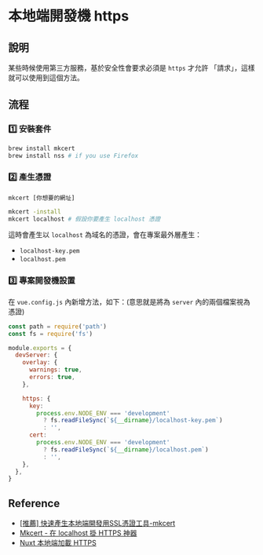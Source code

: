 # 本地端開發機 https

## 說明
某些時候使用第三方服務，基於安全性會要求必須是 `https` 才允許 「請求」，這樣就可以使用到這個方法。

## 流程
### 1️⃣ 安裝套件
```bash
brew install mkcert
brew install nss # if you use Firefox
```

### 2️⃣ 產生憑證
`mkcert [你想要的網址]`

```bash
mkcert -install 
mkcert localhost # 假設你要產生 localhost 憑證
```

這時會產生以 `localhost` 為域名的憑證，會在專案最外層產生：
- `localhost-key.pem`
- `localhost.pem`

### 3️⃣ 專案開發機設置
在 `vue.config.js` 內新增方法，如下：(意思就是將為 `server` 內的兩個檔案視為憑證)
```js {11-20}
const path = require('path')
const fs = require('fs')

module.exports = {
  devServer: {
    overlay: {
      warnings: true,
      errors: true,
    },

    https: {
      key:
        process.env.NODE_ENV === 'development'
          ? fs.readFileSync(`${__dirname}/localhost-key.pem`)
          : '',
      cert:
        process.env.NODE_ENV === 'development'
          ? fs.readFileSync(`${__dirname}/localhost.pem`)
          : '',
    },
  },
}
```

## Reference
- [[推薦] 快速產生本地端開發用SSL憑證工具-mkcert](https://xenby.com/b/205-%E6%8E%A8%E8%96%A6-%E5%BF%AB%E9%80%9F%E7%94%A2%E7%94%9F%E6%9C%AC%E5%9C%B0%E7%AB%AF%E9%96%8B%E7%99%BC%E7%94%A8ssl%E6%86%91%E8%AD%89%E5%B7%A5%E5%85%B7-mkcert)
- [Mkcert - 在 localhost 掛 HTTPS 神器](https://w3c.hexschool.com/blog/cd7b449b)
- [Nuxt 本地端加載 HTTPS](https://medium.com/@jedy05097952/nuxt-%E6%9C%AC%E5%9C%B0%E7%AB%AF%E5%8A%A0%E8%BC%89-https-516668bf103)
